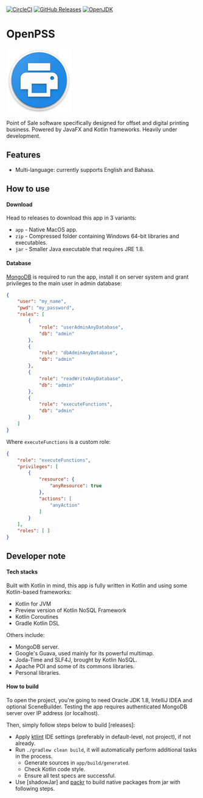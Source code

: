 [![CircleCI](https://img.shields.io/circleci/build/gh/hanggrian/openpss)](https://app.circleci.com/pipelines/github/hanggrian/openpss/)
[![GitHub Releases](https://img.shields.io/github/release/hanggrian/openpss)](https://github.com/hanggrian/openpss/releases/)
[![OpenJDK](https://img.shields.io/badge/jdk-17%2B-informational)](https://openjdk.org/projects/jdk/17/)

# OpenPSS

![OpenPSS][logo]

Point of Sale software specifically designed for offset and digital printing business.
Powered by JavaFX and Kotlin frameworks.
Heavily under development.

## Features

- Multi-language: currently supports English and Bahasa.

## How to use

#### Download

Head to releases to download this app in 3 variants:

- `app` - Native MacOS app.
- `zip` - Compressed folder containing Windows 64-bit libraries and executables.
- `jar` - Smaller Java executable that requires JRE 1.8.

#### Database

[MongoDB] is required to run the app, install it on server system and grant
privileges to the main user in admin database:

```json
{
	"user": "my_name",
	"pwd": "my_password",
	"roles": [
		{
			"role": "userAdminAnyDatabase",
			"db": "admin"
		},
		{
			"role": "dbAdminAnyDatabase",
			"db": "admin"
		},
		{
			"role": "readWriteAnyDatabase",
			"db": "admin"
		},
		{
			"role": "executeFunctions",
			"db": "admin"
		}
	]
}
```

Where `executeFunctions` is a custom role:

```json
{
	"role": "executeFunctions",
	"privileges": [
		{
			"resource": {
				"anyResource": true
			},
			"actions": [
				"anyAction"
			]
		}
	],
	"roles": [ ]
}
```

## Developer note

#### Tech stacks

Built with Kotlin in mind, this app is fully written in Kotlin and using some
Kotlin-based frameworks:

- Kotlin for JVM
- Preview version of Kotlin NoSQL Framework
- Kotlin Coroutines
- Gradle Kotlin DSL

Others include:

- MongoDB server.
- Google's Guava, used mainly for its powerful multimap.
- Joda-Time and SLF4J, brought by Kotlin NoSQL.
- Apache POI and some of its commons libraries.
- Personal libraries.

#### How to build

To open the project, you're going to need Oracle JDK 1.8, IntelliJ IDEA and
optional SceneBuilder. Testing the app requires authenticated MongoDB server
over IP address (or localhost).

Then, simply follow steps below to build [releases]:

- Apply [ktlint] IDE settings (preferably in default-level, not project), if not already.
- Run `./gradlew clean build`, it will automatically perform additional tasks in the process.
  - Generate sources in `app/build/generated`.
  - Check Kotlin code style.
  - Ensure all test specs are successful.
- Use [shadowJar] and [packr] to build native packages from jar with following steps.

[logo]: /openpss/src/main/resources/image/logo.png
[MongoDB]: https://www.mongodb.com/
[ktlint]: https://github.com/pinterest/ktlint
[packr]: https://github.com/hanggrian/packaging-gradle-plugin
